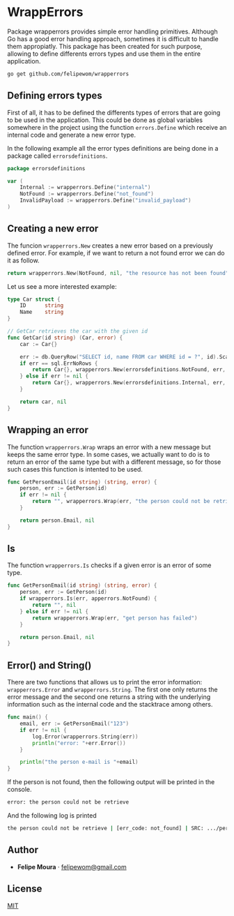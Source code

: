 # WrappErrors

Package wrapperrors provides simple error handling primitives.
Although Go has a good error handling approach, sometimes it is difficult to handle them appropiatly.
This package has been created for such purpose, allowing to define differents errors types and use them in the entire application.

```bash
go get github.com/felipewom/wrapperrors
````

## Defining errors types

First of all, it has to be defined the differents types of errors that are going to be used in the application.
This could be done as global variables somewhere in the project using the function `errors.Define` which receive an internal code and generate a new error type.

In the following example all the error types definitions are being done in a package called `errorsdefinitions`.

```go
package errorsdefinitions

var (
    Internal := wrapperrors.Define("internal")
    NotFound := wrapperrors.Define("not_found")
    InvalidPayload := wrapperrors.Define("invalid_payload")
)
```

## Creating a new error

The funcion `wrapperrors.New` creates a new error based on a previously defined error.
For example, if we want to return a not found error we can do it as follow.

```go
return wrapperrors.New(NotFound, nil, "the resource has not been found")
```

Let us see a more interested example:

```go
type Car struct {
    ID      string
    Name    string
}

// GetCar retrieves the car with the given id
func GetCar(id string) (Car, error) {
    car := Car{}

    err := db.QueryRow("SELECT id, name FROM car WHERE id = ?", id).Scan(&car.ID, &person.Name)
    if err == sql.ErrNoRows {
        return Car{}, wrapperrors.New(errorsdefinitions.NotFound, err, "car has not been found in the database")
    } else if err != nil {
        return Car{}, wrapperrors.New(errorsdefinitions.Internal, err, "get car from database has failed")
    }

    return car, nil
}
```

## Wrapping an error

The function `wrapperrors.Wrap` wraps an error with a new message but keeps the same error type.
In some cases, we actually want to do is to return an error of the same type but with a different message, so for those such cases this function is intented to be used.

```go
func GetPersonEmail(id string) (string, error) {
    person, err := GetPerson(id)
    if err != nil {
        return "", wrapperrors.Wrap(err, "the person could not be retrieve")
    }

    return person.Email, nil 
}
```

## Is

The function `wrapperrors.Is` checks if a given error is an error of some type.

```go
func GetPersonEmail(id string) (string, error) {
    person, err := GetPerson(id)
    if wrapperrors.Is(err, apperrors.NotFound) {
        return "", nil
    } else if err != nil {
        return wrapperrors.Wrap(err, "get person has failed")
    }

    return person.Email, nil
}
```

## Error() and String()

There are two functions that allows us to print the error information: `wrapperrors.Error` and `wrapperrors.String`.
The first one only returns the error message and the second one returns a string with the underlying information such as the internal code and the stacktrace among others.

```go
func main() {
    email, err := GetPersonEmail("123")
    if err != nil {
        log.Error(wrapperrors.String(err))
        println("error: "+err.Error())
    }

    println("the person e-mail is "+email)
}
```

If the person is not found, then the following output will be printed in the console.

```bash
error: the person could not be retrieve
```

And the following log is printed

```bash
the person could not be retrieve | [err_code: not_found] | SRC: .../persons.go:17 | CAUSE: {person has not been found in the database | [err_code: not_found] | SRC: .../db.go:45}
```

## Author

- **Felipe Moura** · [felipewom@gmail.com](mailto:felipewom@gmail.com)

## License

[MIT](https://github.com/felipewom/wrapperrors/blob/master/LICENSE)
